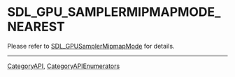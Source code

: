 # SDL_GPU_SAMPLERMIPMAPMODE_NEAREST

Please refer to [SDL_GPUSamplerMipmapMode](SDL_GPUSamplerMipmapMode) for details.

----
[CategoryAPI](CategoryAPI), [CategoryAPIEnumerators](CategoryAPIEnumerators)

